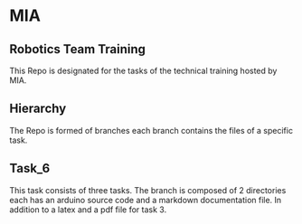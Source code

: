# MIA
## Robotics Team Training
This Repo is designated for the tasks of the technical training hosted by MIA.

## Hierarchy
The Repo is formed of branches each branch contains the files of a specific task.

## Task_6
This task consists of three tasks.
The branch is composed of 2 directories each has an arduino source code and a markdown documentation file.
In addition to a latex and a pdf file for task 3.
